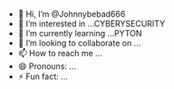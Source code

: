 - 👋 Hi, I’m @Johnnybebad666
- 👀 I’m interested in ...CYBERYSECURITY
- 🌱 I’m currently learning ...PYTON
- 💞️ I’m looking to collaborate on ...
- 📫 How to reach me ...
- 😄 Pronouns: ...
- ⚡ Fun fact: ...

<!---
Johnnybebad666/Johnnybebad666 is a ✨ special ✨ repository because its `README.md` (this file) appears on your GitHub profile.
You can click the Preview link to take a look at your changes.
--->
